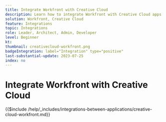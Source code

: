 ```yaml
---
title: Integrate Workfront with Creative Cloud
description: Learn how to integrate Workfront with Creative Cloud apps.
solution: Workfront, Creative Cloud
feature: Integrations
topic: Integrations
role: Leader, Architect, Admin, Developer
level: Beginner
kt:
thumbnail: creativecloud-workfront.png
badgeIntegration: label="Integration" type="positive"
last-substantial-update: 2023-07-25
index: no
---
```


# Integrate Workfront with Creative Cloud

{{$include /help/_includes/integrations-between-applications/creative-cloud-workfront.md}}
